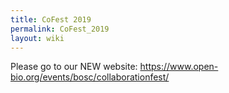 ```yaml
---
title: CoFest 2019
permalink: CoFest_2019
layout: wiki
---
```


Please go to our NEW website:
<https://www.open-bio.org/events/bosc/collaborationfest/>
